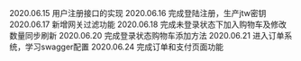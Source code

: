 2020.06.15
用户注册接口的实现
2020.06.16
完成登陆注册，生产jtw密钥
2020.06.17
新增网关过滤功能
2020.06.18
完成未登录状态下加入购物车及修改数量同步刷新
2020.06.20
完成登录状态购物车添加方法
2020.06.21
进入订单系统，学习swagger配置
2020.06.24 
完成订单和支付页面功能